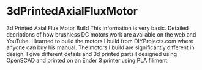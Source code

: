 # 3dPrintedAxialFluxMotor
3d Printed Axial Flux Motor Build
This information is very basic. Detailed decriptions of how brushless DC motors work are available on the web and YouTube. I learned to build the motors I build from DIYProjects.com where anyone can buy his manual. The motors I build are significantly different in design. I give different details and 3d printed parts I designed using OpenSCAD and printed on an Ender 3 printer using PLA filiment. 
